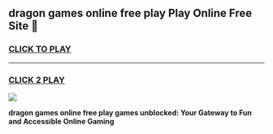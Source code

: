 
## dragon games online free play Play Online Free Site 👋
<h3>
<a href="https://download.freeplayer.one?title=dragon_games_online_free_play&ref=21F">CLICK TO PLAY</a></h3>
<hr>

<h3>
<a href="https://download.freeplayer.one?title=dragon_games_online_free_play&ref=21F">CLICK 2 PLAY</a>
  
</h3>

<a href="https://download.freeplayer.one?title=dragon_games_online_free_play&ref=21F"><img src="https://cdnb.artstation.com/p/assets/images/images/032/539/853/original/anto-thomas-button-gif.gif"></a>


**dragon games online free play games unblocked: Your Gateway to Fun and Accessible Online Gaming**
